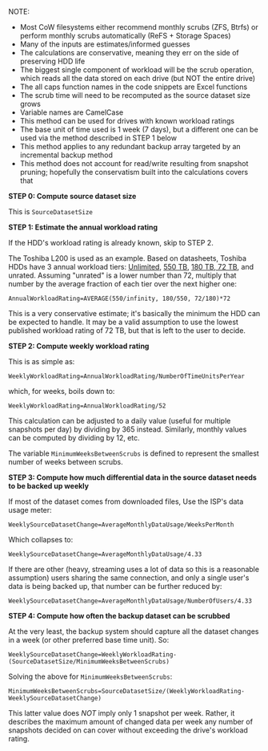NOTE: 

* Most CoW filesystems either recommend monthly scrubs (ZFS, Btrfs) or perform monthly scrubs automatically (ReFS + Storage Spaces)
* Many of the inputs are estimates/informed guesses
* The calculations are conservative, meaning they err on the side of preserving HDD life
* The biggest single component of workload will be the scrub operation, which reads all the data stored on each drive (but NOT the entire drive)
* The all caps function names in the code snippets are Excel functions
* The scrub time will need to be recomputed as the source dataset size grows
* Variable names are CamelCase
* This method can be used for drives with known workload ratings
* The base unit of time used is 1 week (7 days), but a different one can be used via the method described in STEP 1 below
* This method applies to any redundant backup array targeted by an incremental backup method
* This method does not account for read/write resulting from snapshot pruning; hopefully the conservatism built into the calculations covers that

**STEP 0: Compute source dataset size**

This is `SourceDatasetSize`

**STEP 1: Estimate the annual workload rating**

If the HDD's workload rating is already known, skip to STEP 2.

The Toshiba L200 is used as an example. Based on datasheets, Toshiba HDDs have 3 annual workload tiers: [Unlimited](https://www.toshiba-storage.com/products/enterprise-performance-hard-drive-al-series/), [550 TB](https://www.toshiba-storage.com/products/enterprise-capacity-hard-drive-mg-series/), [180 TB, 72 TB](https://www.amazon.com/Toshiba-HDWJ110XZSTA-Mobile-5400rpm-Internal/dp/B013JPLM68), and unrated. Assuming "unrated" is a lower number than 72, multiply that number by the average fraction of each tier over the next higher one:

`AnnualWorkloadRating=AVERAGE(550/infinity, 180/550, 72/180)*72`

This is a very conservative estimate; it's basically the minimum the HDD can be expected to handle. It may be a valid assumption to use the lowest published workload rating of 72 TB, but that is left to the user to decide.

**STEP 2: Compute weekly workload rating**

This is as simple as:

`WeeklyWorkloadRating=AnnualWorkloadRating/NumberOfTimeUnitsPerYear`

which, for weeks, boils down to:

`WeeklyWorkloadRating=AnnualWorkloadRating/52`

This calculation can be adjusted to a daily value (useful for multiple snapshots per day) by dividing by 365 instead. Similarly, monthly values can be computed by dividing by 12, etc.

The variable `MinimumWeeksBetweenScrubs` is defined to represent the smallest number of weeks between scrubs.

**STEP 3: Compute how much differential data in the source dataset needs to be backed up weekly**

If most of the dataset comes from downloaded files, Use the ISP's data usage meter:

`WeeklySourceDatasetChange=AverageMonthlyDataUsage/WeeksPerMonth`

Which collapses to:

`WeeklySourceDatasetChange=AverageMonthlyDataUsage/4.33`

If there are other (heavy, streaming uses a lot of data so this is a reasonable assumption) users sharing the same connection, and only a single user's data is being backed up, that number can be further reduced by:

`WeeklySourceDatasetChange=AverageMonthlyDataUsage/NumberOfUsers/4.33`

**STEP 4: Compute how often the backup dataset can be scrubbed**

At the very least, the backup system should capture all the dataset changes in a week (or other preferred base time unit). So:

`WeeklySourceDatasetChange=WeeklyWorkloadRating-(SourceDatasetSize/MinimumWeeksBetweenScrubs)`

Solving the above for `MinimumWeeksBetweenScrubs`:

`MinimumWeeksBetweenScrubs=SourceDatasetSize/(WeeklyWorkloadRating-WeeklySourceDatasetChange)`

This latter value does *NOT* imply only 1 snapshot per week. Rather, it describes the maximum amount of changed data per week any number of snapshots decided on can cover without exceeding the drive's workload rating.